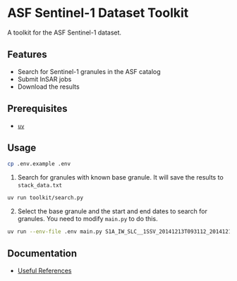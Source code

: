 # ASF Sentinel-1 Dataset Toolkit

A toolkit for the ASF Sentinel-1 dataset.

## Features

- Search for Sentinel-1 granules in the ASF catalog
- Submit InSAR jobs
- Download the results

## Prerequisites

- [`uv`](https://docs.astral.sh/uv/)

## Usage

```bash
cp .env.example .env
```

1. Search for granules with known base granule. It will save the results to `stack_data.txt`

```bash
uv run toolkit/search.py
```

2. Select the base granule and the start and end dates to search for granules. You need to modify `main.py` to do this.

```bash
uv run --env-file .env main.py S1A_IW_SLC__1SSV_20141213T093112_20141213T093140_003699_004641_E1DC-SLC --start 2025-01-01
```

## Documentation

- [Useful References](docs/REFERENCE.md)
